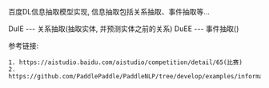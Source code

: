 百度DL信息抽取模型实现, 信息抽取包括关系抽取、事件抽取等...

DuIE --- 关系抽取(抽取实体, 并预测实体之前的关系)
DuEE --- 事件抽取()

参考链接:
    
    1. https://aistudio.baidu.com/aistudio/competition/detail/65(比赛)
    2. https://github.com/PaddlePaddle/PaddleNLP/tree/develop/examples/information_extraction(baseline)